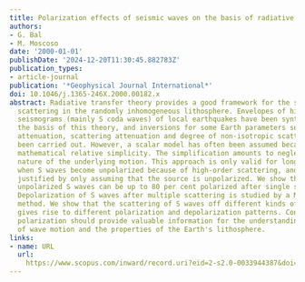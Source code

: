 ```yaml
---
title: Polarization effects of seismic waves on the basis of radiative transport theory
authors:
- G. Bal
- M. Moscoso
date: '2000-01-01'
publishDate: '2024-12-20T11:30:45.882783Z'
publication_types:
- article-journal
publication: '*Geophysical Journal International*'
doi: 10.1046/j.1365-246X.2000.00182.x
abstract: Radiative transfer theory provides a good framework for the study of multiple
  scattering in the randomly inhomogeneous lithosphere. Envelopes of high-frequency
  seismograms (mainly S coda waves) of local earthquakes have been synthesized on
  the basis of this theory, and inversions for some Earth parameters such as intrinsic
  attenuation, scattering attenuation and degree of non-isotropic scattering have
  been carried out. However, a scalar model has often been assumed because of its
  mathematical relative simplicity. The simplification amounts to neglecting the polarized
  nature of the underlying motion. This approach is only valid for long lapse times
  when S waves become unpolarized because of high-order scattering, and cannot be
  justified by only assuming that the source is unpolarized. We show that incoming
  unpolarized S waves can be up to 80 per cent polarized after single scattering.
  Depolarization of S waves after multiple scattering is studied by a Monte Carlo
  method. We show that the scattering of S waves off different kinds of inhomogeneities
  gives rise to different polarization and depolarization patterns. Consequently,
  polarization should provide valuable information for the understanding of the physics
  of wave motion and the properties of the Earth's lithosphere.
links:
- name: URL
  url: 
    https://www.scopus.com/inward/record.uri?eid=2-s2.0-0033944387&doi=10.1046%2fj.1365-246X.2000.00182.x&partnerID=40&md5=7603def39ca05b01e2d73631117e2a55
---
```


